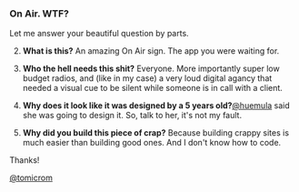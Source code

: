 ### On Air. WTF?

Let me answer your beautiful question by parts.  

2.  **What is this?** An amazing On Air sign. The app you were waiting for.

4.  **Who the hell needs this shit?** Everyone. More importantly super low budget radios, and (like in my case) a very loud digital agancy that needed a visual cue to be silent while someone is in call with a client.

6.  **Why does it look like it was designed by a 5 years old?**[@huemula](http://twitter.com/huemula) said she was going to design it. So, talk to her, it's not my fault.

8.  **Why did you build this piece of crap?** Because building crappy sites is much easier than building good ones. And I don't know how to code.

Thanks!

[@tomicrom](http://twitter.com/tomicrom)